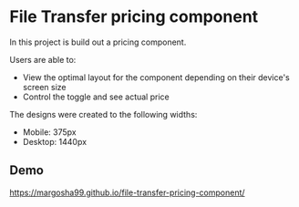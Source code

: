 # File Transfer pricing component

In this project is build out a pricing component.

Users are able to:

- View the optimal layout for the component depending on their device's screen size
- Control the toggle and see actual price

The designs were created to the following widths:

- Mobile: 375px
- Desktop: 1440px

## Demo
https://margosha99.github.io/file-transfer-pricing-component/
